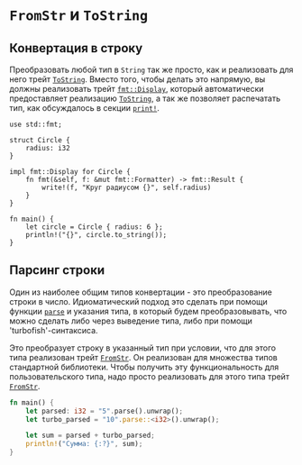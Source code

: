 # `FromStr` и `ToString`

## Конвертация в строку

Преобразовать любой тип в `String` так же просто, как и реализовать для него трейт [`ToString`](https://doc.rust-lang.org/std/string/trait.ToString.html). Вместо того, чтобы делать это напрямую, вы должны реализовать трейт [`fmt::Display`](https://doc.rust-lang.org/std/fmt/trait.Display.html), который автоматически предоставляет реализацию [`ToString`](https://doc.rust-lang.org/std/string/trait.ToString.html), а так же позволяет распечатать тип, как обсуждалось в секции [`print!`](../hello/print.md).

```rust,editable
use std::fmt;

struct Circle {
    radius: i32
}

impl fmt::Display for Circle {
    fn fmt(&self, f: &mut fmt::Formatter) -> fmt::Result {
        write!(f, "Круг радиусом {}", self.radius)
    }
}

fn main() {
    let circle = Circle { radius: 6 };
    println!("{}", circle.to_string());
}
```

## Парсинг строки

Один из наиболее общим типов конвертации - это преобразование строки в число. Идиоматический подход это сделать при помощи функции [`parse`](https://doc.rust-lang.org/std/primitive.str.html#method.parse) и указания типа, в который будем преобразовывать, что можно сделать либо через выведение типа, либо при помощи 'turbofish'-синтаксиса.

Это преобразует строку в указанный тип при условии, что для этого типа реализован трейт [`FromStr`](https://doc.rust-lang.org/std/str/trait.FromStr.html). 
Он реализован для множества типов стандартной библиотеки. 
Чтобы получить эту функциональность для пользовательского типа, надо просто реализовать для этого типа трейт [`FromStr`](https://doc.rust-lang.org/std/str/trait.FromStr.html).

```rust
fn main() {
    let parsed: i32 = "5".parse().unwrap();
    let turbo_parsed = "10".parse::<i32>().unwrap();

    let sum = parsed + turbo_parsed;
    println!("Сумма: {:?}", sum);
}
```
